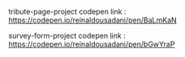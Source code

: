 tribute-page-project codepen link : https://codepen.io/reinaldousadani/pen/BaLmKaN

survey-form-project codepen link : https://codepen.io/reinaldousadani/pen/bGwYraP